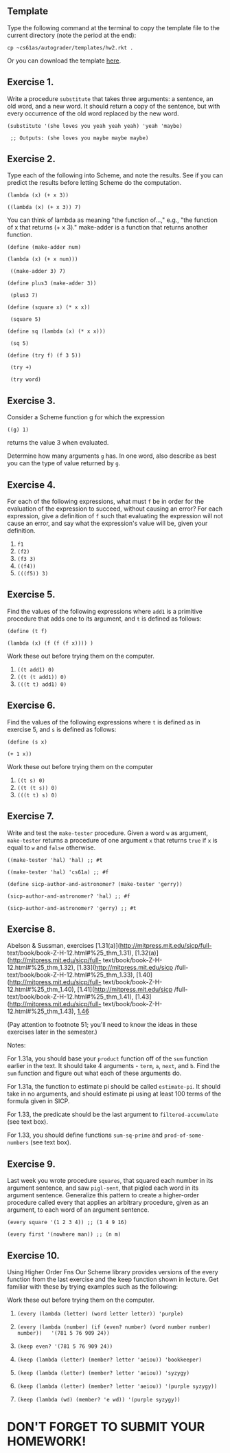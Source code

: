 ## Template

Type the following command at the terminal to copy the template file to the
current directory (note the period at the end):

    
    cp ~cs61as/autograder/templates/hw2.rkt .

Or you can download the template
[here](http://inst.eecs.berkeley.edu/~cs61as/templates/hw2.rkt).

## Exercise 1.

  
Write a procedure `substitute` that takes three arguments: a sentence, an old
word, and a new word. It should return a copy of the sentence, but with every
occurrence of the old word replaced by the new word.

`(substitute '(she loves you yeah yeah yeah) 'yeah 'maybe)`

` ;; Outputs: (she loves you maybe maybe maybe)`

## Exercise 2.

  
Type each of the following into Scheme, and note the results. See if you can
predict the results before letting Scheme do the computation.

`(lambda (x) (+ x 3)) `

`((lambda (x) (+ x 3)) 7) `

You can think of lambda as meaning "the function of...," e.g., "the function
of x that returns (+ x 3)." make-adder is a function that returns another
function.

`(define (make-adder num)`

` (lambda (x) (+ x num))) `

` ((make-adder 3) 7)`

`(define plus3 (make-adder 3)) `

` (plus3 7)`

`(define (square x) (* x x)) `

` (square 5)`

`(define sq (lambda (x) (* x x))) `

` (sq 5)`

`(define (try f) (f 3 5)) `

` (try +)`

` (try word)`

## Exercise 3.

  
Consider a Scheme function g for which the expression

`((g) 1) `

returns the value 3 when evaluated.

Determine how many arguments `g` has. In one word, also describe as best you
can the type of value returned by `g`.

## Exercise 4.

  
For each of the following expressions, what must `f` be in order for the
evaluation of the expression to succeed, without causing an error? For each
expression, give a definition of `f` such that evaluating the expression will
not cause an error, and say what the expression's value will be, given your
definition.

  1. `f1`
  2. `(f2)`
  3. `(f3 3)`
  4. `((f4))`
  5. `(((f5)) 3)`

## Exercise 5.

Find the values of the following expressions where `add1` is a primitive procedure that adds one to its argument, and `t` is defined as follows:

`(define (t f) `

` (lambda (x) (f (f (f x)))) ) `

Work these out before trying them on the computer.

  1. `((t add1) 0)`
  2. `((t (t add1)) 0)`
  3. `(((t t) add1) 0)`

## Exercise 6.

  
Find the values of the following expressions where `t` is defined as in
exercise 5, and `s` is defined as follows:

`(define (s x) `

` (+ 1 x)) `

Work these out before trying them on the computer

  1. `((t s) 0) `
  2. `((t (t s)) 0) `
  3. `(((t t) s) 0)`

## Exercise 7.

  
Write and test the `make-tester` procedure. Given a word `w` as argument,
`make-tester` returns a procedure of one argument `x` that returns `true` if
`x` is equal to `w` and `false` otherwise.

`((make-tester 'hal) 'hal) ;; #t`

`((make-tester 'hal) 'cs61a) ;; #f`

`(define sicp-author-and-astronomer? (make-tester 'gerry)) `

`(sicp-author-and-astronomer? 'hal) ;; #f`

`(sicp-author-and-astronomer? 'gerry) ;; #t`

## Exercise 8.

  
Abelson & Sussman, exercises [1.31(a)](http://mitpress.mit.edu/sicp/full-
text/book/book-Z-H-12.html#%25_thm_1.31),
[1.32(a)](http://mitpress.mit.edu/sicp/full-
text/book/book-Z-H-12.html#%25_thm_1.32), [1.33](http://mitpress.mit.edu/sicp
/full-text/book/book-Z-H-12.html#%25_thm_1.33),
[1.40](http://mitpress.mit.edu/sicp/full-
text/book/book-Z-H-12.html#%25_thm_1.40), [1.41](http://mitpress.mit.edu/sicp
/full-text/book/book-Z-H-12.html#%25_thm_1.41),
[1.43](http://mitpress.mit.edu/sicp/full-
text/book/book-Z-H-12.html#%25_thm_1.43), [1.46](http://mitpress.mit.edu/sicp/full-text/book/book-Z-H-12.html#%25_thm_1.46)

(Pay attention to footnote 51; you'll need to know the ideas in these
exercises later in the semester.)

Notes:

For 1.31a, you should base your `product` function off of the `sum` function
earlier in the text. It should take 4 arguments - `term`, `a`, `next`, and
`b`. Find the `sum` function and figure out what each of these arguments do.

For 1.31a, the function to estimate pi should be called `estimate-pi`. It
should take in no arguments, and should estimate pi using at least 100 terms
of the formula given in SICP.

For 1.33, the predicate should be the last argument to `filtered-accumulate`
(see text box).

For 1.33, you should define functions `sum-sq-prime` and `prod-of-some-
numbers` (see text box).

## Exercise 9.

  
Last week you wrote procedure `squares`, that squared each number in its
argument sentence, and saw `pigl-sent`, that pigled each word in its argument
sentence. Generalize this pattern to create a higher-order procedure called
every that applies an arbitrary procedure, given as an argument, to each word
of an argument sentence.

`(every square '(1 2 3 4)) ;; (1 4 9 16) `

`(every first '(nowhere man)) ;; (n m)`

## Exercise 10.

  
Using Higher Order Fns Our Scheme library provides versions of the every
function from the last exercise and the keep function shown in lecture. Get
familiar with these by trying examples such as the following:

Work these out before trying them on the computer.

  1. `(every (lambda (letter) (word letter letter)) 'purple) `
  2. `(every (lambda (number) (if (even? number) (word number number) number))  
'(781 5 76 909 24)) `

  3. `(keep even? '(781 5 76 909 24)) `
  4. `(keep (lambda (letter) (member? letter 'aeiou)) 'bookkeeper) `
  5. `(keep (lambda (letter) (member? letter 'aeiou)) 'syzygy) `
  6. `(keep (lambda (letter) (member? letter 'aeiou)) '(purple syzygy)) `
  7. `(keep (lambda (wd) (member? 'e wd)) '(purple syzygy))`

# **DON'T FORGET TO SUBMIT YOUR HOMEWORK!**

